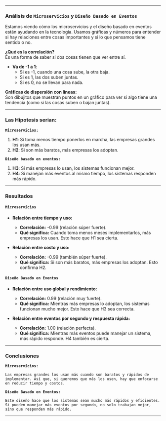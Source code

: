 
---

### Análisis de `Microservicios` y `Diseño Basado en Eventos`  

Estamos viendo cómo los microservicios y el diseño basado en eventos están ayudando en la tecnología. Usamos gráficas y números para entender si hay relaciones entre cosas importantes y si lo que pensamos tiene sentido o no.  

**¿Qué es la correlación?**  
Es una forma de saber si dos cosas tienen que ver entre sí.  
- **Va de -1 a 1**:  
  - Si es -1, cuando una cosa sube, la otra baja.  
  - Si es 1, las dos suben juntas.  
  - Si es 0, no se llevan para nada.  

**Gráficas de dispersión con líneas:**  
Son dibujitos que muestran puntos en un gráfico para ver si algo tiene una tendencia (como si las cosas suben o bajan juntas).  

---

### Las Hipotesis serian:  

**`Microservicios:`**  
1. **H1**: Si toma menos tiempo ponerlos en marcha, las empresas grandes los usan más.  
2. **H2**: Si son más baratos, más empresas los adoptan.  

**`Diseño basado en eventos:`**  
1. **H3**: Si más empresas lo usan, los sistemas funcionan mejor.  
2. **H4**: Si manejan más eventos al mismo tiempo, los sistemas responden más rápido.  

---

### Resultados  

#### **`Microservicios`**  
- **Relación entre tiempo y uso:**  
  - **Correlación:** -0.99 (relación súper fuerte).  
  - **Qué significa:** Cuando toma menos meses implementarlos, más empresas los usan. Esto hace que H1 sea cierta.  

- **Relación entre costo y uso:**  
  - **Correlación:** -0.99 (también súper fuerte).  
  - **Qué significa:** Si son más baratos, más empresas los adoptan. Esto confirma H2.  

#### **`Diseño Basado en Eventos`**  
- **Relación entre uso global y rendimiento:**  
  - **Correlación:** 0.99 (relación muy fuerte).  
  - **Qué significa:** Mientras más empresas lo adoptan, los sistemas funcionan mucho mejor. Esto hace que H3 sea correcta.  

- **Relación entre eventos por segundo y respuesta rápida:**  
  - **Correlación:** 1.00 (relación perfecta).  
  - **Qué significa:** Mientras más eventos puede manejar un sistema, más rápido responde. H4 también es cierta.  

---

### Conclusiones  

**`Microservicios:`**  
```
Las empresas grandes los usan más cuando son baratos y rápidos de implementar. Así que, si queremos que más los usen, hay que enfocarse en reducir tiempo y costos.  
```

**`Diseño Basado en Eventos:`** 
``` 
Este diseño hace que los sistemas sean mucho más rápidos y eficientes. Si pueden manejar más eventos por segundo, no solo trabajan mejor, sino que responden más rápido.  
```

---  

